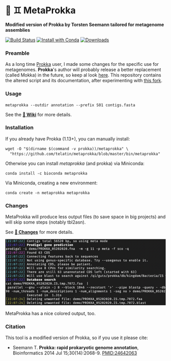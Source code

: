 # 🧫 ♊  MetaProkka
**Modified version of Prokka by Torsten Seemann tailored for metagenome assemblies**

  [![Build Status](https://travis-ci.org/telatin/metaprokka.svg?branch=master)](https://travis-ci.org/telatin/metaprokka)
  [![Install with Conda](https://anaconda.org/bioconda/metaprokka/badges/installer/conda.svg)](https://bioconda.github.io/recipes/metaprokka/README.html)
  [![Downloads](https://anaconda.org/bioconda/metaprokka/badges/downloads.svg)](https://bioconda.github.io/recipes/metaprokka/README.html)

### Preamble

As a long time [Prokka](https://github.com/tseemann/prokka) user, I made some changes for the specific use for metagenomes. **Prokka**'s author will probably release a better replacement (called Mokka) in the future, so keep al look [here](https://github.com/tseemann/mokka).
This repository contains the altered script and its documentation, after experimenting with [this fork](https://github.com/telatin/prokka).

### Usage
```
metaprokka --outdir annotation --prefix S01 contigs.fasta
```

See the **[:book: Wiki](https://github.com/telatin/metaprokka/wiki)** for more details.

### Installation

If you already have Prokka (1.13+), you can manually install:

```
wget -O "$(dirname $(command -v prokka))/metaprokka" \
  "https://github.com/telatin/metaprokka/blob/master/bin/metaprokka"
```

Otherwise you can install _metaprokka_ (and prokka) via Miniconda:

```
conda install -c bioconda metaprokka
```

Via Miniconda, creating a new environment:

```
conda create -n metaprokka metaprokka
```

### Changes

MetaProkka will produce less output files (to save space in big projects) and will skip some steps (notably tbl2asn).

See **[:scroll: Changes](https://github.com/telatin/metaprokka/wiki/Changes)** for more details.

[![Colored output](https://raw.githubusercontent.com/telatin/metaprokka/master/docs/log.png)](https://github.com/telatin/metaprokka/wiki/Changes)

MetaProkka has a nice colored output, too.

### Citation

This tool is a modified version of Prokka, so if you use it please cite:

* Seemann T. **Prokka: rapid prokaryotic genome annotation**, Bioinformatics 2014 Jul 15;30(14):2068-9. [PMID:24642063](http://www.ncbi.nlm.nih.gov/pubmed/24642063)
